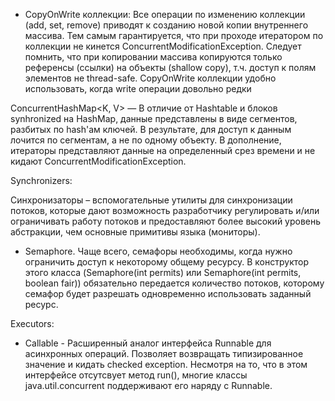 - CopyOnWrite коллекции:
Все операции по изменению коллекции (add, set, remove) приводят к созданию новой копии внутреннего массива. Тем самым гарантируется, что при проходе итератором по коллекции не кинется ConcurrentModificationException. Следует помнить, что при копировании массива копируются только референсы (ссылки) на объекты (shallow copy), т.ч. доступ к полям элементов не thread-safe. CopyOnWrite коллекции удобно использовать, когда write операции довольно редки

ConcurrentHashMap<K, V>   — В отличие от Hashtable и блоков synhronized на HashMap, данные представлены в виде сегментов, разбитых по hash'ам ключей. В результате, для доступ к данным лочится по сегментам, а не по одному объекту. В дополнение, итераторы представляют данные на определенный срез времени и не кидают ConcurrentModificationException. 

Synchronizers:

Синхронизаторы – вспомогательные утилиты для синхронизации потоков, которые дают возможность разработчику регулировать и/или ограничивать работу потоков и предоставляют более высокий уровень абстракции, чем основные примитивы языка (мониторы).

- Semaphore. Чаще всего, семафоры необходимы, когда нужно ограничить доступ к некоторому общему ресурсу. В конструктор этого класса (Semaphore(int permits) или Semaphore(int permits, boolean fair)) обязательно передается количество потоков, которому семафор будет разрешать одновременно использовать заданный ресурс.



Executors:

- Callable<V> - Расширенный аналог интерфейса Runnable для асинхронных операций. Позволяет возвращать типизированное значение и кидать checked exception. Несмотря на то, что в этом интерфейсе отсутсвует метод run(), многие классы java.util.concurrent поддерживают его наряду с Runnable.

